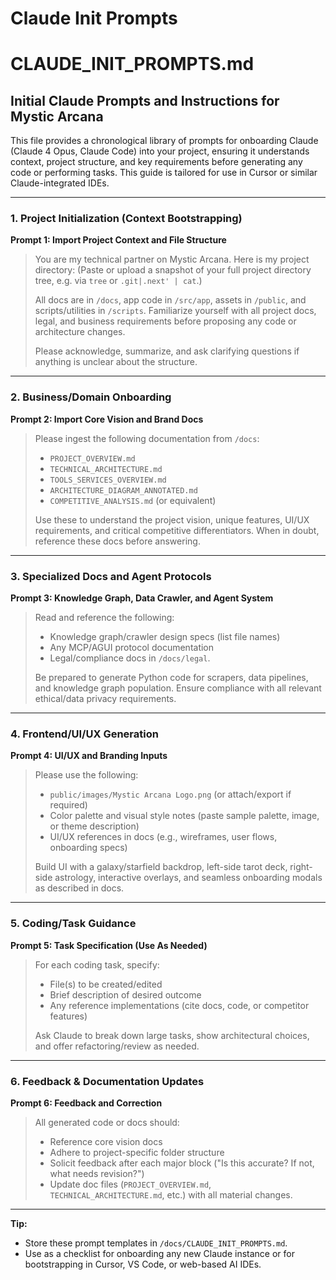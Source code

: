 #  Claude Init Prompts
# CLAUDE\_INIT\_PROMPTS.md

## Initial Claude Prompts and Instructions for Mystic Arcana

This file provides a chronological library of prompts for onboarding Claude (Claude 4 Opus, Claude Code) into your project, ensuring it understands context, project structure, and key requirements before generating any code or performing tasks. This guide is tailored for use in Cursor or similar Claude-integrated IDEs.

---

### 1. Project Initialization (Context Bootstrapping)

**Prompt 1: Import Project Context and File Structure**

> You are my technical partner on Mystic Arcana. Here is my project directory:
> (Paste or upload a snapshot of your full project directory tree, e.g. via `tree` or `.git|.next' | cat`.)
>
> All docs are in `/docs`, app code in `/src/app`, assets in `/public`, and scripts/utilities in `/scripts`.
> Familiarize yourself with all project docs, legal, and business requirements before proposing any code or architecture changes.
>
> Please acknowledge, summarize, and ask clarifying questions if anything is unclear about the structure.

---

### 2. Business/Domain Onboarding

**Prompt 2: Import Core Vision and Brand Docs**

> Please ingest the following documentation from `/docs`:
>
> * `PROJECT_OVERVIEW.md`
> * `TECHNICAL_ARCHITECTURE.md`
> * `TOOLS_SERVICES_OVERVIEW.md`
> * `ARCHITECTURE_DIAGRAM_ANNOTATED.md`
> * `COMPETITIVE_ANALYSIS.md` (or equivalent)
>
> Use these to understand the project vision, unique features, UI/UX requirements, and critical competitive differentiators. When in doubt, reference these docs before answering.

---

### 3. Specialized Docs and Agent Protocols

**Prompt 3: Knowledge Graph, Data Crawler, and Agent System**

> Read and reference the following:
>
> * Knowledge graph/crawler design specs (list file names)
> * Any MCP/AGUI protocol documentation
> * Legal/compliance docs in `/docs/legal`.
>
> Be prepared to generate Python code for scrapers, data pipelines, and knowledge graph population. Ensure compliance with all relevant ethical/data privacy requirements.

---

### 4. Frontend/UI/UX Generation

**Prompt 4: UI/UX and Branding Inputs**

> Please use the following:
>
> * `public/images/Mystic Arcana Logo.png` (or attach/export if required)
> * Color palette and visual style notes (paste sample palette, image, or theme description)
> * UI/UX references in docs (e.g., wireframes, user flows, onboarding specs)
>
> Build UI with a galaxy/starfield backdrop, left-side tarot deck, right-side astrology, interactive overlays, and seamless onboarding modals as described in docs.

---

### 5. Coding/Task Guidance

**Prompt 5: Task Specification (Use As Needed)**

> For each coding task, specify:
>
> * File(s) to be created/edited
> * Brief description of desired outcome
> * Any reference implementations (cite docs, code, or competitor features)
>
> Ask Claude to break down large tasks, show architectural choices, and offer refactoring/review as needed.

---

### 6. Feedback & Documentation Updates

**Prompt 6: Feedback and Correction**

> All generated code or docs should:
>
> * Reference core vision docs
> * Adhere to project-specific folder structure
> * Solicit feedback after each major block ("Is this accurate? If not, what needs revision?")
> * Update doc files (`PROJECT_OVERVIEW.md`, `TECHNICAL_ARCHITECTURE.md`, etc.) with all material changes.

---

**Tip:**

* Store these prompt templates in `/docs/CLAUDE_INIT_PROMPTS.md`.
* Use as a checklist for onboarding any new Claude instance or for bootstrapping in Cursor, VS Code, or web-based AI IDEs.

